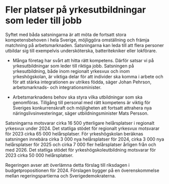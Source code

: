 # Fler platser på yrkesutbildningar som leder till jobb

Syftet med båda satsningarna är att möta de fortsatt stora kompetensbehoven i hela Sverige, möjliggöra omställning och främja matchning på arbetsmarknaden. Satsningarna kan leda till att flera personer utbildar sig till exempelvis undersköterska, batteritekniker eller lokförare.

- Många företag har svårt att hitta rätt kompetens. Därför satsar vi på yrkesutbildningar som leder till riktiga jobb. Satsningen på yrkesutbildning, både inom regionalt yrkesvux och inom yrkeshögskolan, är viktiga delar för att individer ska komma i arbete och för att stärka integrationen av utrikes födda, säger Johan Pehrson, arbetsmarknads- och integrationsminister.

- Arbetsmarknadens behov ska styra vilka utbildningar som ska genomföras. Tillgång till personal med rätt kompetens är viktig för Sveriges konkurrenskraft och möjligheten att fortsatt attrahera nya näringslivsinvesteringar, säger utbildningsminister Mats Persson.

Satsningarna motsvarar cirka 16 500 ytterligare helårsplatser i regionalt yrkesvux under 2024. Det statliga stödet för regionalt yrkesvux motsvarar för 2023 cirka 65 000 helårsplatser. För yrkeshögskolan beräknas satsningen innebära cirka 3 000 nya helårsplatser för 2024, cirka 3 000 nya helårsplatser för 2025 och cirka 7 000 fler helårsplatser årligen från och med 2026. Det statliga stödet för yrkeshögskoleutbildning motsvarar för 2023 cirka 50 000 helårsplatser.

Regeringen avser att överlämna detta förslag till riksdagen i budgetpropositionen för 2024. Förslagen bygger på en överenskommelse mellan regeringspartierna och Sverigedemokraterna.
